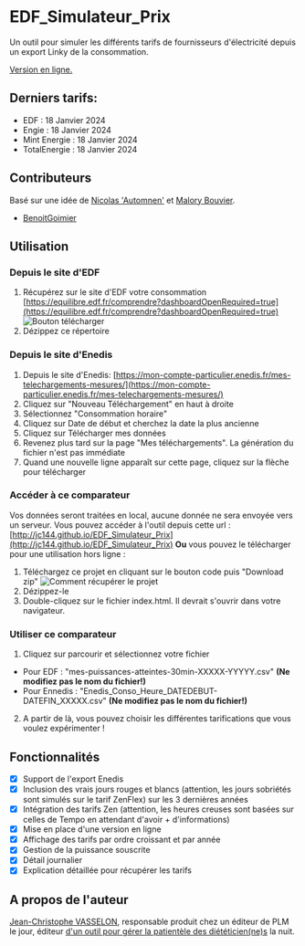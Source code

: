 # EDF_Simulateur_Prix
Un outil pour simuler les différents tarifs de fournisseurs d'électricité depuis un export Linky de la consommation.

[Version en ligne.](http://jc144.github.io/EDF_Simulateur_Prix)

## Derniers tarifs: 
* EDF : 18 Janvier 2024
* Engie : 18 Janvier 2024
* Mint Energie : 18 Janvier 2024
* TotalEnergie : 18 Janvier 2024

## Contributeurs
Basé sur une idée de [Nicolas 'Automnen'](https://twitter.com/autommen/) et [Malory Bouvier](https://twitter.com/MaloryBouvier/).

* [BenoitGoimier](https://github.com/BenoitGoimier)

## Utilisation

### Depuis le site d'EDF
1. Récupérez sur le site d'EDF votre consommation [https://equilibre.edf.fr/comprendre?dashboardOpenRequired=true](https://equilibre.edf.fr/comprendre?dashboardOpenRequired=true)
![Bouton télécharger](https://user-images.githubusercontent.com/1168432/216930725-d3af991d-7761-40bc-892f-285d11390fd8.png)
2. Dézippez ce répertoire

### Depuis le site d'Enedis
1. Depuis le site d'Enedis: [https://mon-compte-particulier.enedis.fr/mes-telechargements-mesures/](https://mon-compte-particulier.enedis.fr/mes-telechargements-mesures/)
2. Cliquez sur "Nouveau Téléchargement" en haut à droite
3. Sélectionnez "Consommation horaire"
4. Cliquez sur Date de début et cherchez la date la plus ancienne
5. Cliquez sur Télécharger mes données
6. Revenez plus tard sur la page "Mes téléchargements". La génération du fichier n'est pas immédiate
7. Quand une nouvelle ligne apparaît sur cette page, cliquez sur la flèche pour télécharger

### Accéder à ce comparateur
Vos données seront traitées en local, aucune donnée ne sera envoyée vers un serveur.
Vous pouvez accéder à l'outil depuis cette url : [http://jc144.github.io/EDF_Simulateur_Prix](http://jc144.github.io/EDF_Simulateur_Prix)
**Ou** vous pouvez le télécharger pour une utilisation hors ligne :
1. Téléchargez ce projet en cliquant sur le bouton code puis "Download zip"
![Comment récupérer le projet](https://user-images.githubusercontent.com/1168432/216541398-0d862d3f-30d6-4b08-9e79-7e3d5a1cdfef.png)
2. Dézippez-le
3. Double-cliquez sur le fichier index.html. Il devrait s'ouvrir dans votre navigateur.

### Utiliser ce comparateur
1. Cliquez sur parcourir et sélectionnez votre fichier
  * Pour EDF : "mes-puissances-atteintes-30min-XXXXX-YYYYY.csv" **(Ne modifiez pas le nom du fichier!)**
  * Pour Ennedis : "Enedis_Conso_Heure_DATEDEBUT-DATEFIN_XXXXX.csv" **(Ne modifiez pas le nom du fichier!)**
2. A partir de là, vous pouvez choisir les différentes tarifications que vous voulez expérimenter !

## Fonctionnalités
- [X] Support de l'export Enedis
- [X] Inclusion des vrais jours rouges et blancs (attention, les jours sobriétés sont simulés sur le tarif ZenFlex) sur les 3 dernières années
- [X] Intégration des tarifs Zen (attention, les heures creuses sont basées sur celles de Tempo en attendant d'avoir + d'informations)
- [X] Mise en place d'une version en ligne
- [X] Affichage des tarifs par ordre croissant et par année
- [X] Gestion de la puissance souscrite
- [X] Détail journalier
- [X] Explication détaillée pour récupérer les tarifs

## A propos de l'auteur
[Jean-Christophe VASSELON](https://www.linkedin.com/in/jvasselon/), responsable produit chez un éditeur de PLM le jour, éditeur [d'un outil pour gérer la patientèle des diététicien(ne)s](https://www.patientailes.com) la nuit.
